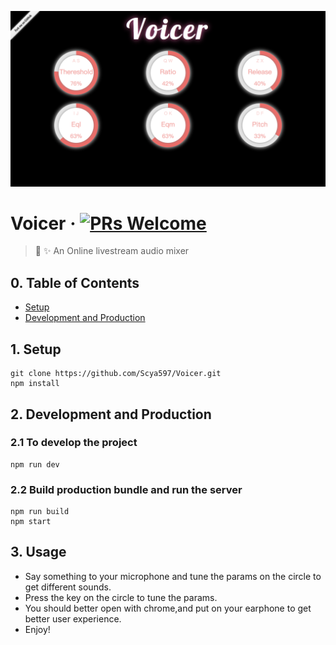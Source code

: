 ![logo](https://github.com/Scya597/Voicer/blob/master/assets/images/voicer.png)

# Voicer &middot; [![PRs Welcome](https://img.shields.io/badge/PRs-welcome-brightgreen.svg?style=flat-square)](http://makeapullrequest.com)
> 🎉 ✨ An Online livestream audio mixer

## 0. Table of Contents  
- [Setup](#1-setup)
- [Development and Production](#2-development-and-production)

## 1. Setup
```
git clone https://github.com/Scya597/Voicer.git
npm install
```

## 2. Development and Production

### 2.1 To develop the project

```
npm run dev
```

### 2.2 Build production bundle and run the server

```
npm run build
npm start
```
## 3. Usage
- Say something to your microphone and tune the params on the circle to get different sounds.
- Press the key on the circle to tune the params.
- You should better open with chrome,and put on your earphone to get better user experience.
- Enjoy!

